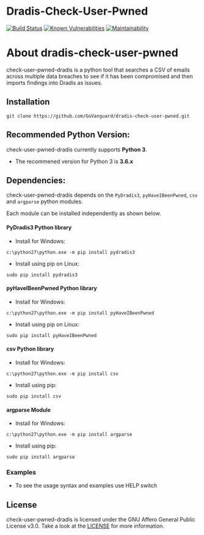 
Dradis-Check-User-Pwned
==
[![Build Status](https://travis-ci.com/GoVanguard/dradis-check-user-pwned.svg?branch=master)](https://travis-ci.com/GoVanguard/dradis-check-user-pwned)
[![Known Vulnerabilities](https://snyk.io/test/github/GoVanguard/dradis-check-user-pwned/badge.svg?targetFile=requirements.txt)](https://snyk.io/test/github/GoVanguard/dradis-check-user-pwned?targetFile=requirements.txt)
[![Maintainability](https://api.codeclimate.com/v1/badges/c3d8fe85358d06144a19/maintainability)](https://codeclimate.com/github/GoVanguard/dradis-check-user-pwned/maintainability)

# About dradis-check-user-pwned
check-user-pwned-dradis is a python tool that searches a CSV of emails across multiple data breaches to see if it has been compromised and then imports findings into Dradis as issues. 

## Installation

```
git clone https://github.com/GoVanguard/dradis-check-user-pwned.git
```

## Recommended Python Version:

check-user-pwned-dradis currently supports **Python 3**.

* The recommened version for Python 3 is **3.6.x**

## Dependencies:

check-user-pwned-dradis depends on the `PyDradis3`, `pyHaveIBeenPwned`, `csv` and `argparse` python modules.

Each module can be installed independently as shown below.

#### PyDradis3 Python library

- Install for Windows:
```
c:\python27\python.exe -m pip install pydradis3
```
- Install using pip on Linux:
```
sudo pip install pydradis3
```

#### pyHaveIBeenPwned Python library

- Install for Windows:
```
c:\python27\python.exe -m pip install pyHaveIBeenPwned
```
- Install using pip on Linux:
```
sudo pip install pyHaveIBeenPwned
```

#### csv Python library

- Install for Windows:
```
c:\python27\python.exe -m pip install csv
```
- Install using pip:
```
sudo pip install csv
```

#### argparse Module

- Install for Windows:
```
c:\python27\python.exe -m pip install argparse
```
- Install using pip:
```
sudo pip install argparse
```

### Examples

* To see the usage syntax and examples use HELP switch


## License

check-user-pwned-dradis is licensed under the GNU Affero General Public License v3.0. Take a look at the [LICENSE](https://github.com/GoVanguard/check-user-pwned-dradis/blob/master/LICENSE) for more information.
